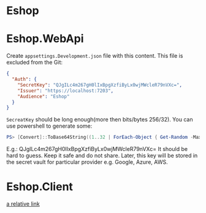 # Eshop

# Eshop.WebApi

Create `appsettings.Development.json` file with this content. This file is excluded from the Git:

```json
{
  "Auth": {
    "SecretKey": "QJgILc4m267gH0lIxBpgXzfiByLx0wjMWcleR79nVXc=",
    "Issuer": "https://localhost:7203",
    "Audience": "Eshop"
  }
}
```

`SecreatKey` should be long enough(more then bits/bytes 256/32).
You can use powershell to generate some:

```powershell
PS> [Convert]::ToBase64String((1..32 | ForEach-Object { Get-Random -Maximum 256 }))
```

E.g.: QJgILc4m267gH0lIxBpgXzfiByLx0wjMWcleR79nVXc=
It should be hard to guess. Keep it safe and do not share.
Later, this key will be stored in the secret vault for particular provider e.g. Google, Azure, AWS.

# Eshop.Client

[a relative link](Eshop.Client/README.md)